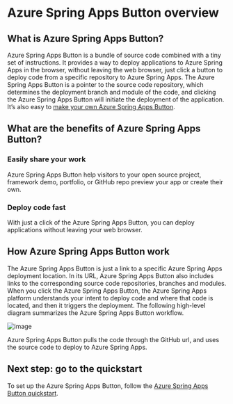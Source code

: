 # Azure Spring Apps Button overview

## What is Azure Spring Apps Button?

Azure Spring Apps Button is a bundle of source code combined with a tiny set of instructions. It provides a way to deploy applications to Azure Spring Apps in the browser, without leaving the web browser, just click a button to deploy code from a specific repository to Azure Spring Apps. The Azure Spring Apps Button is a pointer to the source code repository, which determines the deployment branch and module of the code, and clicking the Azure Spring Apps Button will initiate the deployment of the application. It’s also easy to [make your own Azure Spring Apps Button](quick-start/).

## What are the benefits of Azure Spring Apps Button?

### Easily share your work

Azure Spring Apps Button help visitors to your open source project, framework demo, portfolio, or GitHub repo preview your app or create their own.

### Deploy code fast

With just a click of the Azure Spring Apps Button, you can deploy applications without leaving your web browser.

## How Azure Spring Apps Button work

The Azure Spring Apps Button is just a link to a specific Azure Spring Apps deployment location. In its URL, Azure Spring Apps Button also includes links to the corresponding source code repositories, branches and modules. When you click the Azure Spring Apps Button, the Azure Spring Apps platform understands your intent to deploy code and where that code is located, and then it triggers the deployment. The following high-level diagram summarizes the Azure Spring Apps Button workflow.

![image](https://github.com/hui1110/NubesGen/assets/58474919/844c1704-88a1-404c-ac51-5ee75aaeaeda)

Azure Spring Apps Button pulls the code through the GitHub url, and uses the source code to deploy to Azure Spring Apps.

## Next step: go to the quickstart

To set up the Azure Spring Apps Button, follow the [Azure Spring Apps Button quickstart](quick-start/).
